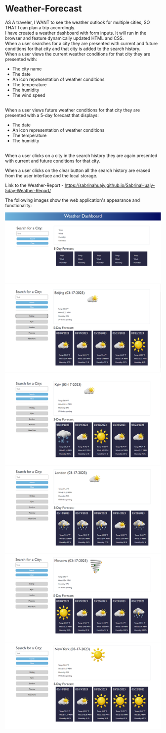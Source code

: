 # Weather-Forecast

AS A traveler, I WANT to see the weather outlook for multiple cities, SO THAT I can plan a trip accordingly.
<br>
I have created a weather dashboard with form inputs. It will run in the browser and feature dynamically updated HTML and CSS.
<br>
When a user searches for a city they are presented with current and future conditions for that city and that city is added to the search history. 
<br>
When a user views the current weather conditions for that city they are presented with:
<ul>
<li>
The city name
</li>
<li>
The date
</li>
<li>
An icon representation of weather conditions
</li>
<li>
The temperature
</li>
<li>
The humidity
</li>
<li>
The wind speed
</li>
</ul>

<br>
When a user views future weather conditions for that city they are presented with a 5-day forecast that displays:
<ul>
<li>
The date
</li>
<li>
An icon representation of weather conditions
</li>
<li>
The temperature
</li>
<li>
The humidity
</li>
</ul>

<br>
When a user clicks on a city in the search history they are again presented with current and future conditions for that city. 
<br>

When a user clicks on the clear button all the search history are erased from the user interface and the local storage.
<br>

Link to the Weather-Report - https://sabrinahuajy.github.io/SabrinaHuajy-5day-Weather-Report/
<br>

The following images show the web application's appearance and functionality:

<img src="./assets/Images/screenshot/screenshot1.PNG" alt="screenshot of the user interface1">
<img src="./assets/Images/screenshot/screenshot2.PNG" alt="screenshot of the user interface2">
<img src="./assets/Images/screenshot/screenshot3.PNG" alt="screenshot of the user interface3">
<img src="./assets/Images/screenshot/screenshot4.PNG" alt="screenshot of the user interface4">
<img src="./assets/Images/screenshot/screenshot5.PNG" alt="screenshot of the user interface5">
<img src="./assets/Images/screenshot/screenshot6.PNG" alt="screenshot of the user interface6">
